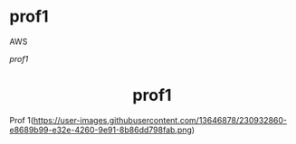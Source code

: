 # prof1
AWS

<em>  prof1 </em>
<h1 align="center"> prof1 </h1>

Prof 1(https://user-images.githubusercontent.com/13646878/230932860-e8689b99-e32e-4260-9e91-8b86dd798fab.png)
